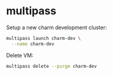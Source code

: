 # multipass

Setup a new charm development cluster:
```bash
multipass launch charm-dev \
  --name charm-dev
```

Delete VM:
```bash
multipass delete --purge charm-dev
```
